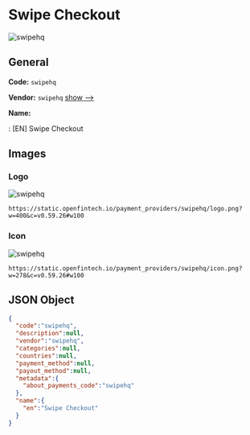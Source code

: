 
# Swipe Checkout 
![swipehq](https://static.openfintech.io/payment_providers/swipehq/logo.png?w=400&c=v0.59.26#w100)  

## General 
 
**Code:** `swipehq` 
 
**Vendor:** `swipehq` [show -->](/vendors/swipehq/) 
 
**Name:** 
 
:	[EN] Swipe Checkout 
 

## Images 

### Logo 
 
![swipehq](https://static.openfintech.io/payment_providers/swipehq/logo.png?w=400&c=v0.59.26#w100)  

```
https://static.openfintech.io/payment_providers/swipehq/logo.png?w=400&c=v0.59.26#w100
```  

### Icon 
 
![swipehq](https://static.openfintech.io/payment_providers/swipehq/icon.png?w=278&c=v0.59.26#w100)  

```
https://static.openfintech.io/payment_providers/swipehq/icon.png?w=278&c=v0.59.26#w100
```  

## JSON Object 

```json
{
  "code":"swipehq",
  "description":null,
  "vendor":"swipehq",
  "categories":null,
  "countries":null,
  "payment_method":null,
  "payout_method":null,
  "metadata":{
    "about_payments_code":"swipehq"
  },
  "name":{
    "en":"Swipe Checkout"
  }
}
```  

